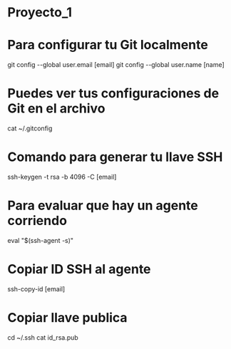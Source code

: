 # Proyecto_1


# Para configurar tu Git localmente

git config --global user.email [email]
git config --global user.name [name]


# Puedes ver tus configuraciones de Git en el archivo

cat ~/.gitconfig

# Comando para generar tu llave SSH

ssh-keygen -t rsa -b 4096 -C [email] 

# Para evaluar que hay un agente corriendo

eval "$(ssh-agent -s)"

# Copiar ID SSH al agente

ssh-copy-id [email]

# Copiar llave publica

cd ~/.ssh 
cat id_rsa.pub

